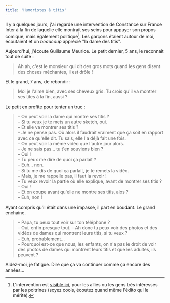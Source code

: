 ```yaml
---
title: 'Humoristes à titis'
---
```


Il y a quelques jours, j'ai regardé une intervention de Constance sur France Inter à la fin de laquelle elle montrait ses seins pour appuyer son propos comique, mais également politique[^seins]. Les garçons étaient autour de moi, écoutaient et on _beaucoup_ apprécié "la dame des titis".

<!-- more -->

Aujourd'hui, j'écoute Guillaume Meurice. Le petit dernier, 5 ans, le reconnait tout de suite :

> Ah ah, c'est le monsieur qui dit des gros mots quand les gens disent des choses méchantes, il est drôle !

Et le grand, 7 ans, de rebondir :

> Moi je l'aime bien, avec ses cheveux gris. Tu crois qu'il va montrer ses tites à la fin, aussi ?

Le petit en profite pour tenter un truc :

> – On peut voir la dame qui montre ses titis ?  
> – Si tu veux je te mets un autre sketch, oui.  
> – Et elle va montrer ses titis ?  
> – Je ne pense pas. Où alors il faudrait vraiment que ça soit en rapport avec ce qu'elle dit. Tu sais, elle l'a déjà fait une fois.  
> – On peut voir la même vidéo que l'autre jour alors.  
> – Je ne sais pas… tu t'en souviens bien ?  
> – Oui !  
> – Tu peux me dire de quoi ça parlait ?  
> – Euh… non.  
> – Si tu me dis de quoi ça parlait, je te remets la vidéo.  
> – Mais, je me rappelle pas, il faut la revoir !  
> – Tu veux revoir la partie où elle explique, avant de montrer ses titis ?  
> – Oui !  
> – Et on coupe avant qu'elle ne montre ses titis, alos ?  
> – Euh, non !  

Ayant compris qu'il était dans une impasse, il part en boudant. Le grand enchaine.

> – Papa, tu peux tout voir sur ton téléphone ?  
> – Oui, enfin presque tout.
> – Ah donc tu peux voir des photos et des vidéos de dames qui montrent leurs titis, si tu veux ?  
> – Euh, probablement…  
> – Pourquoi est-ce que nous, les enfants, on n'a pas le droit de voir des photos de dames qui montrent leurs titis et que les adultes, ils peuvent ?

Aidez-moi, je fatigue. Dire que ça va continuer comme ça encore des années…

[^seins]: L'intervention est [visible ici](https://www.youtube.com/watch?v=6U6ZcdVl7JA), pour les alliés ou les gens très intéressés par les poitrines (soyez cools, écoutez quand même l'édito qui le mérite).